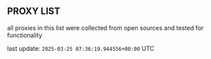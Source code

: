 ## PROXY LIST

all proxies in this list were collected from open sources and tested for functionality

last update: `2025-03-25 07:36:19.944556+00:00` UTC